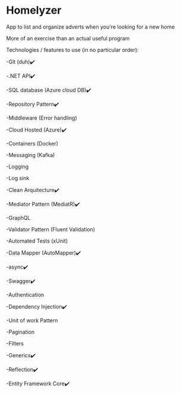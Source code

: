 # Homelyzer
App to list and organize adverts when you're looking for a new home

More of an exercise than an actual useful program

Technologies / features to use (in no particular order):

-Git (duh)✔️

-.NET API✔️

-SQL database (Azure cloud DB)✔️

-Repository Pattern✔️

-Middleware (Error handling)

-Cloud Hosted (Azure)✔️

-Containers (Docker)

-Messaging (Kafka)

-Logging

-Log sink

-Clean Arquitecture✔️

-Mediator Pattern (MediatR)✔️

-GraphQL

-Validator Pattern (Fluent Validation)

-Automated Tests (xUnit)

-Data Mapper (AutoMapper)✔️

-async✔️

-Swagger✔️

-Authentication

-Dependency Injection✔️

-Unit of work Pattern

-Pagination

-Filters

-Generics✔️

-Reflection✔️

-Entity Framework Core✔️

